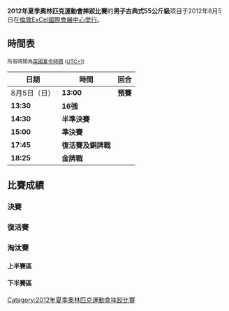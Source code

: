 **2012年夏季奧林匹克運動會摔跤比賽**的**男子古典式55公斤級**项目于2012年8月5日在[倫敦](https://zh.wikipedia.org/wiki/倫敦 "wikilink")[ExCel國際會展中心举行](https://zh.wikipedia.org/wiki/ExCel國際會展中心 "wikilink")。

## 時間表

<small>所有時間為[英國夏令時間](https://zh.wikipedia.org/wiki/歐洲西部夏令時間 "wikilink") ([UTC+1](https://zh.wikipedia.org/wiki/UTC+1 "wikilink"))</small>

| 日期        | 時間          | 回合     |
| --------- | ----------- | ------ |
| 8月5日（日）   | **13:00**   | **預賽** |
| **13:30** | **16強**     |        |
| **14:30** | **半準決賽**    |        |
| **15:00** | **準決賽**     |        |
| **17:45** | **復活賽及銅牌戰** |        |
| **18:25** | **金牌戰**     |        |

## 比賽成績

### 決賽

### 復活賽

### 淘汰賽

#### 上半賽區

#### 下半賽區

[Category:2012年夏季奧林匹克運動會摔跤比賽](https://zh.wikipedia.org/wiki/Category:2012年夏季奧林匹克運動會摔跤比賽 "wikilink")